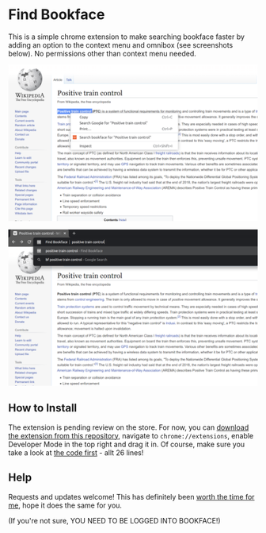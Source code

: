 # Find Bookface

This is a simple chrome extension to make searching bookface faster by adding an option to the context menu and omnibox (see screenshots below). No permissions other than context menu needed.

![](assets/sshot1.png)

![](assets/sshot2.png)

## How to Install

The extension is pending review on the store. For now, you can [download the extension from this repository](https://github.com/hrishioa/FindBookface/raw/master/assets/findbookface.crx), navigate to `chrome://extensions`, enable Developer Mode in the top right and drag it in.
Of course, make sure you take a look at [the code first](ext/src/bg/background.js) - allt 26 lines!

## Help

Requests and updates welcome! This has definitely been [worth the time for me](https://xkcd.com/1205/), hope it does the same for you.

(If you're not sure, YOU NEED TO BE LOGGED INTO BOOKFACE!)
